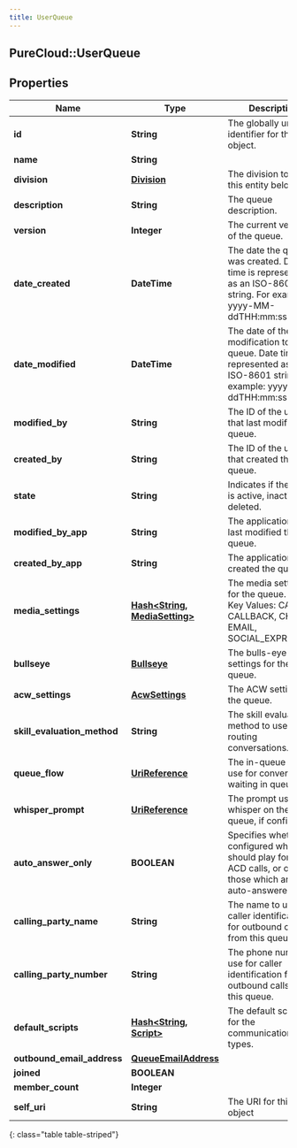 ```yaml
---
title: UserQueue
---
```

## PureCloud::UserQueue

## Properties

|Name | Type | Description | Notes|
|------------ | ------------- | ------------- | -------------|
| **id** | **String** | The globally unique identifier for the object. | [optional] |
| **name** | **String** |  | [optional] |
| **division** | [**Division**](Division.html) | The division to which this entity belongs. | [optional] |
| **description** | **String** | The queue description. | [optional] |
| **version** | **Integer** | The current version of the queue. | [optional] |
| **date_created** | **DateTime** | The date the queue was created. Date time is represented as an ISO-8601 string. For example: yyyy-MM-ddTHH:mm:ss.SSSZ | [optional] |
| **date_modified** | **DateTime** | The date of the last modification to the queue. Date time is represented as an ISO-8601 string. For example: yyyy-MM-ddTHH:mm:ss.SSSZ | [optional] |
| **modified_by** | **String** | The ID of the user that last modified the queue. | [optional] |
| **created_by** | **String** | The ID of the user that created the queue. | [optional] |
| **state** | **String** | Indicates if the queue is active, inactive, or deleted. | [optional] |
| **modified_by_app** | **String** | The application that last modified the queue. | [optional] |
| **created_by_app** | **String** | The application that created the queue. | [optional] |
| **media_settings** | [**Hash&lt;String, MediaSetting&gt;**](MediaSetting.html) | The media settings for the queue. Valid Key Values: CALL, CALLBACK, CHAT, EMAIL, SOCIAL_EXPRESSION | |
| **bullseye** | [**Bullseye**](Bullseye.html) | The bulls-eye settings for the queue. | [optional] |
| **acw_settings** | [**AcwSettings**](AcwSettings.html) | The ACW settings for the queue. | |
| **skill_evaluation_method** | **String** | The skill evaluation method to use when routing conversations. | |
| **queue_flow** | [**UriReference**](UriReference.html) | The in-queue flow to use for conversations waiting in queue. | [optional] |
| **whisper_prompt** | [**UriReference**](UriReference.html) | The prompt used for whisper on the queue, if configured. | [optional] |
| **auto_answer_only** | **BOOLEAN** | Specifies whether the configured whisper should play for all ACD calls, or only for those which are auto-answered. | [optional] |
| **calling_party_name** | **String** | The name to use for caller identification for outbound calls from this queue. | [optional] |
| **calling_party_number** | **String** | The phone number to use for caller identification for outbound calls from this queue. | [optional] |
| **default_scripts** | [**Hash&lt;String, Script&gt;**](Script.html) | The default script Ids for the communication types. | [optional] |
| **outbound_email_address** | [**QueueEmailAddress**](QueueEmailAddress.html) |  | [optional] |
| **joined** | **BOOLEAN** |  | [optional] |
| **member_count** | **Integer** |  | [optional] |
| **self_uri** | **String** | The URI for this object | [optional] |
{: class="table table-striped"}


